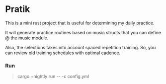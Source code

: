 # Pratik
This is a mini rust project that is useful for determining my daily practice.

It will generate practice routines based on music structs that you can define @ the music module.

Also, the selections takes into account spaced repetition training. So, you can review old training schedules
with optimal cadence.

### Run
> cargo +nightly run -- -c config.yml

